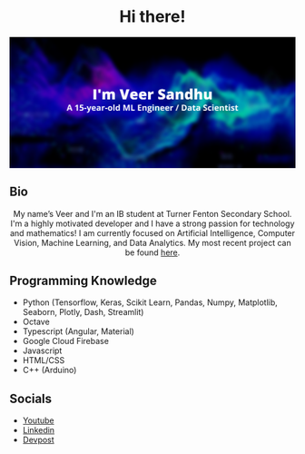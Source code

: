 <h1 align="center">Hi there!</h1>

<div align="center">
<img hight="500" width="1000" align="center" src="https://github.com/Real-VeerSandhu/Real-VeerSandhu/blob/main/Veer Sandhu (5).png">
</div>

## Bio
<div align="center">
My name’s Veer and I'm an IB student at Turner Fenton Secondary School. I'm a highly motivated developer and I have a strong passion for technology and mathematics! I am currently focused on Artificial Intelligence, Computer Vision, Machine Learning, and Data Analytics. My most recent project can be found <a href="https://github.com/corex-peddie/machine-learning">here</a>.
</div>

## Programming Knowledge
- Python (Tensorflow, Keras, Scikit Learn, Pandas, Numpy, Matplotlib, Seaborn, Plotly, Dash, Streamlit)
- Octave
- Typescript (Angular, Material)
- Google Cloud Firebase
- Javascript
- HTML/CSS
- C++ (Arduino)

## Socials

- [Youtube](https://www.youtube.com/channel/UCZpL_cCZfkilh7ITC_qUigw)
- [Linkedin](https://www.linkedin.com/in/veer-sandhu/)
- [Devpost](https://devpost.com/Real-VeerSandhu?ref_content=user-portfolio&ref_feature=portfolio&ref_medium=global-nav)

